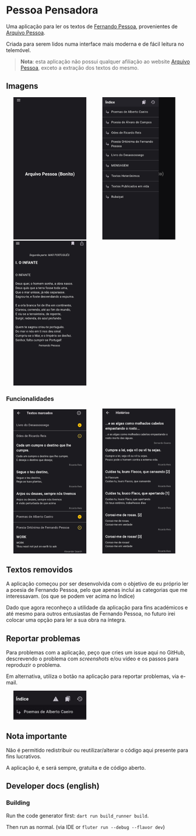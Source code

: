 # Pessoa Pensadora

Uma aplicação para ler os textos de [Fernando Pessoa](https://pt.wikipedia.org/wiki/Fernando_Pessoa), provenientes de [Arquivo Pessoa](http://arquivopessoa.net/).

Criada para serem lidos numa interface mais moderna e de fácil leitura no telemóvel.

> **Nota**: esta aplicação não possui qualquer afiliação ao website [Arquivo Pessoa](http://arquivopessoa.net/info/ficha), exceto a extração dos textos do mesmo.

## Imagens

  <img alt="Página Inicial" src="images/phone/homepage.jpg" width="200px" hspace="20"/> <img alt="Índice" src="images/phone/index.jpg" width="200px" hspace="20"/> <img alt="Exemplo de um poema de Mensagem" src="images/phone/text-example.jpg" width="200px" hspace="20"/>

### Funcionalidades

  <img alt="Textos guardados" src="images/phone/saved-texts.jpg" width="200px" hspace="20"/> <img alt="Histórico" src="images/phone/history.jpg" width="200px" hspace="20"/>

## Textos removidos

A aplicação começou por ser desenvolvida com o objetivo de eu próprio ler a poesia de Fernando Pessoa, pelo que apenas incluí as categorias que me interessavam. (os que se podem ver acima no Índice)

Dado que agora reconheço a utilidade da aplicação para fins académicos e até mesmo para outros entusiastas de Fernando Pessoa, no futuro irei colocar uma opção para ler a sua obra na íntegra.

## Reportar problemas

Para problemas com a aplicação, peço que cries um issue aqui no GitHub, descrevendo o problema com _screenshots_ e/ou vídeo e os passos para reproduzir o problema.

Em alternativa, utiliza o botão na aplicação para reportar problemas, via e-mail.

  <img alt="Botão para reportar problemas" src="images/phone/bug-report-button.jpg" width="200px" hspace="20"/>

## Nota importante

Não é permitido redistribuir ou reutilizar/alterar o código aqui presente para fins lucrativos.

A aplicação é, e será sempre, gratuita e de código aberto.

## Developer docs (english)

### Building

Run the code generator first: `dart run build_runner build`.

Then run as normal. (via IDE or `fluter run --debug --flavor dev`)
